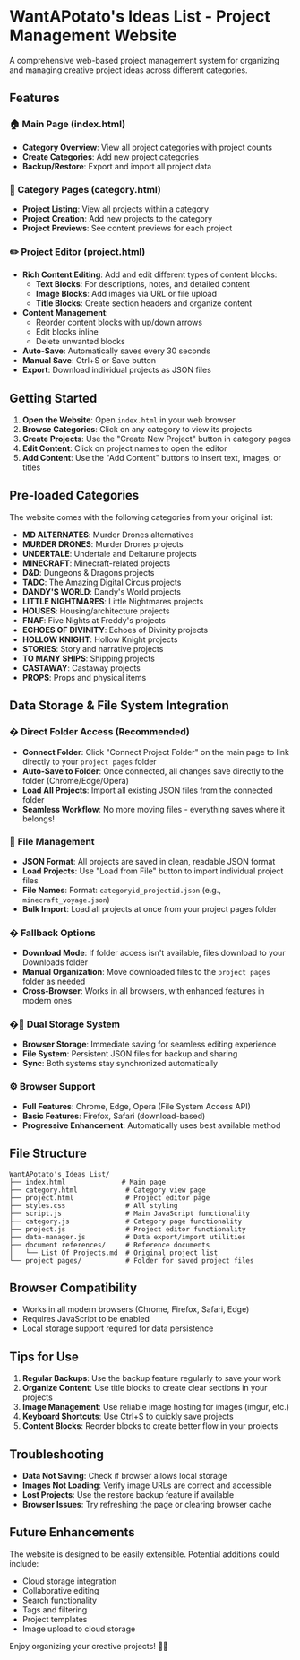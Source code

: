# WantAPotato's Ideas List - Project Management Website

A comprehensive web-based project management system for organizing and managing creative project ideas across different categories.

## Features

### 🏠 Main Page (index.html)
- **Category Overview**: View all project categories with project counts
- **Create Categories**: Add new project categories
- **Backup/Restore**: Export and import all project data

### 📁 Category Pages (category.html)
- **Project Listing**: View all projects within a category
- **Project Creation**: Add new projects to the category
- **Project Previews**: See content previews for each project

### ✏️ Project Editor (project.html)
- **Rich Content Editing**: Add and edit different types of content blocks:
  - **Text Blocks**: For descriptions, notes, and detailed content
  - **Image Blocks**: Add images via URL or file upload
  - **Title Blocks**: Create section headers and organize content
- **Content Management**:
  - Reorder content blocks with up/down arrows
  - Edit blocks inline
  - Delete unwanted blocks
- **Auto-Save**: Automatically saves every 30 seconds
- **Manual Save**: Ctrl+S or Save button
- **Export**: Download individual projects as JSON files

## Getting Started

1. **Open the Website**: Open `index.html` in your web browser
2. **Browse Categories**: Click on any category to view its projects
3. **Create Projects**: Use the "Create New Project" button in category pages
4. **Edit Content**: Click on project names to open the editor
5. **Add Content**: Use the "Add Content" buttons to insert text, images, or titles

## Pre-loaded Categories

The website comes with the following categories from your original list:

- **MD ALTERNATES**: Murder Drones alternatives
- **MURDER DRONES**: Murder Drones projects
- **UNDERTALE**: Undertale and Deltarune projects
- **MINECRAFT**: Minecraft-related projects
- **D&D**: Dungeons & Dragons projects
- **TADC**: The Amazing Digital Circus projects
- **DANDY'S WORLD**: Dandy's World projects
- **LITTLE NIGHTMARES**: Little Nightmares projects
- **HOUSES**: Housing/architecture projects
- **FNAF**: Five Nights at Freddy's projects
- **ECHOES OF DIVINITY**: Echoes of Divinity projects
- **HOLLOW KNIGHT**: Hollow Knight projects
- **STORIES**: Story and narrative projects
- **TO MANY SHIPS**: Shipping projects
- **CASTAWAY**: Castaway projects
- **PROPS**: Props and physical items

## Data Storage & File System Integration

### � **Direct Folder Access (Recommended)**
- **Connect Folder**: Click "Connect Project Folder" on the main page to link directly to your `project pages` folder
- **Auto-Save to Folder**: Once connected, all changes save directly to the folder (Chrome/Edge/Opera)
- **Load All Projects**: Import all existing JSON files from the connected folder
- **Seamless Workflow**: No more moving files - everything saves where it belongs!

### 📁 **File Management**
- **JSON Format**: All projects are saved in clean, readable JSON format
- **Load Projects**: Use "Load from File" button to import individual project files
- **File Names**: Format: `categoryid_projectid.json` (e.g., `minecraft_voyage.json`)
- **Bulk Import**: Load all projects at once from your project pages folder

### � **Fallback Options**
- **Download Mode**: If folder access isn't available, files download to your Downloads folder
- **Manual Organization**: Move downloaded files to the `project pages` folder as needed
- **Cross-Browser**: Works in all browsers, with enhanced features in modern ones

### �💾 **Dual Storage System**
- **Browser Storage**: Immediate saving for seamless editing experience
- **File System**: Persistent JSON files for backup and sharing
- **Sync**: Both systems stay synchronized automatically

### ⚙️ **Browser Support**
- **Full Features**: Chrome, Edge, Opera (File System Access API)
- **Basic Features**: Firefox, Safari (download-based)
- **Progressive Enhancement**: Automatically uses best available method

## File Structure

```
WantAPotato's Ideas List/
├── index.html              # Main page
├── category.html            # Category view page
├── project.html             # Project editor page
├── styles.css               # All styling
├── script.js                # Main JavaScript functionality
├── category.js              # Category page functionality
├── project.js               # Project editor functionality
├── data-manager.js          # Data export/import utilities
├── document references/     # Reference documents
│   └── List Of Projects.md  # Original project list
└── project pages/           # Folder for saved project files
```

## Browser Compatibility

- Works in all modern browsers (Chrome, Firefox, Safari, Edge)
- Requires JavaScript to be enabled
- Local storage support required for data persistence

## Tips for Use

1. **Regular Backups**: Use the backup feature regularly to save your work
2. **Organize Content**: Use title blocks to create clear sections in your projects
3. **Image Management**: Use reliable image hosting for images (imgur, etc.)
4. **Keyboard Shortcuts**: Use Ctrl+S to quickly save projects
5. **Content Blocks**: Reorder blocks to create better flow in your projects

## Troubleshooting

- **Data Not Saving**: Check if browser allows local storage
- **Images Not Loading**: Verify image URLs are correct and accessible
- **Lost Projects**: Use the restore backup feature if available
- **Browser Issues**: Try refreshing the page or clearing browser cache

## Future Enhancements

The website is designed to be easily extensible. Potential additions could include:
- Cloud storage integration
- Collaborative editing
- Search functionality
- Tags and filtering
- Project templates
- Image upload to cloud storage

Enjoy organizing your creative projects! 🥔✨
